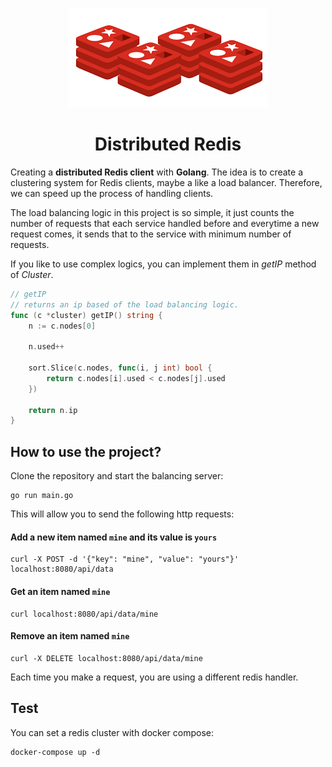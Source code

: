 <p align="center">
    <img src="assets/logo.png" alt="logo" />
</p>

<h1 align="center">
Distributed Redis
</h1>

Creating a **distributed Redis client** with **Golang**. The idea is to create a clustering system for Redis clients, maybe a like a load balancer.
Therefore, we can speed up the process of handling clients.

The load balancing logic in this project is so simple, it just counts the number of requests that each service handled before
and everytime a new request comes, it sends that to the service with minimum number of requests.

If you like to use complex logics, you can implement them in _getIP_ method of _Cluster_.
```go
// getIP
// returns an ip based of the load balancing logic.
func (c *cluster) getIP() string {
	n := c.nodes[0]

	n.used++

	sort.Slice(c.nodes, func(i, j int) bool {
		return c.nodes[i].used < c.nodes[j].used
	})

	return n.ip
}
```

## How to use the project?
Clone the repository and start the balancing server:
```shell
go run main.go
```

This will allow you to send the following http requests:
#### Add a new item named ```mine``` and its value is ```yours```
```shell
curl -X POST -d '{"key": "mine", "value": "yours"}' localhost:8080/api/data 
```

#### Get an item named ```mine```
```shell
curl localhost:8080/api/data/mine 
```

#### Remove an item named ```mine```
```shell
curl -X DELETE localhost:8080/api/data/mine 
```

Each time you make a request, you are using a different redis handler.

## Test
You can set a redis cluster with docker compose:
```shell
docker-compose up -d
```
